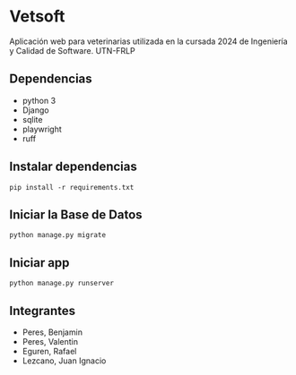 # Vetsoft

Aplicación web para veterinarias utilizada en la cursada 2024 de Ingeniería y Calidad de Software. UTN-FRLP

## Dependencias

-   python 3
-   Django
-   sqlite
-   playwright
-   ruff

## Instalar dependencias

`pip install -r requirements.txt`

## Iniciar la Base de Datos

`python manage.py migrate`

## Iniciar app

`python manage.py runserver`

## Integrantes

- Peres, Benjamin
- Peres, Valentin
- Eguren, Rafael
- Lezcano, Juan Ignacio
